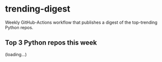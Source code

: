 # trending-digest

Weekly GitHub-Actions workflow that publishes a digest of the top-trending Python repos.

## Top 3 Python repos this week
<!-- trending:start -->
(loading…)
<!-- trending:end -->
